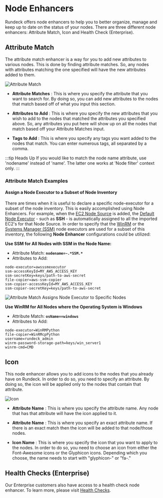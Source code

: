 # Node Enhancers

Rundeck offers node enhancers to help you to better organize, manage and keep up to date on the status of your nodes. There are three different node enhancers: Attribute Match, Icon and Health Check (Enterprise).  

## Attribute Match

The attribute match enhancer is a way for you to add new attributes to various nodes. This is done by finding attribute matches. So, any nodes with attributes matching the one specified will have the new attributes added to them.

![Attribute Match](/assets/img/attribute_match.png)

- **Attribute Matches**
: This is where you specify the attribute that you want to search for. By doing so, you can add new attributes to the nodes that match based off of what you input this section.

- **Attributes to Add**
: This is where you specify the new attributes that you wish to add to the nodes that matched the attributes you specified above. So, any attributes you put here will show up on all the nodes that match based off your Attribute Matches input.

- **Tags to Add**
: This is where you specify any tags you want added to the nodes that match. You can enter numerous tags, all separated by a comma.

:::tip Heads Up
If you would like to match the node name attribute, use 'nodename' instead of 'name'. The latter one works at 'Node filter' context only.
:::

### Attribute Match Examples

#### Assign a Node Executor to a Subset of Node Inventory
There are times when it is useful to declare a specific node-executor for a subset of the node inventory.  This is easily accomplished using Node Enhancers.
For example, when the [EC2 Node Source](/manual/projects/resource-model-sources/aws.html#amazon-ec2-node-source) is added, the [Default Node Executor](/manual/project-settings.html#default-node-executor-configuration) - such as **SSH** -
is automatically assigned to all the imported EC2's for that Node Source.  In order to specify that the [WinRM](/learning/howto/configuring-windows-nodes.html#basic-pywinrm-plugin-requirements) or the [Systems Manager (SSM)](/manual/projects/node-execution/aws-ssm.html#aws-systems-manager-ssm-node-executor-plugins)
node executors are used for a subset of this inventory, the following **Node Enhancer** configurations could be utilized:

**Use SSM for All Nodes with SSM in the Node Name:**<br>
* Attribute Match: **`nodename=~.*SSM.*`** <br>
* Attributes to Add:
```
node-executor=awsssmexecutor
ssm-accessKeyId=MY_AWS_ACCESS_KEY
ssm-secretKey=keys/path-to-aws-secret
file-copier=aws-ssm-copier
ssm-copier-accessKeyId=MY_AWS_ACCESS_KEY
ssm-copier-secretKey=keys/path-to-aws-secret
```

![Attribute Match Assigns Node Executor to Specific Nodes](/assets/img/node-enhancer-example.png)

**Use WinRM for All Nodes where the Operating System is Windows**<br>
* Attribute Match: **`osName==windows`** <br>
* Attributes to Add:
```
node-executor=WinRMPython
file-copier=WinRMcpPython
username=rundeck_admin
winrm-password-storage-path=keys/win_server1
winrm-cmd=CMD
```


## Icon

This node enhancer allows you to add icons to the nodes that you already have on Rundeck. In order to do so, you need to specify an attribute. By doing so, the icon will be applied only to the nodes that contain that attribute.

![Icon](/assets/img/icon_badge.png)

- **Attribute Name**
: This is where you specify the attribute name. Any node that has that attribute will have the icon applied to it.

- **Attribute Name**
: This is where you specify an exact attribute name. If there is an exact match then the icon will be added to that node/those nodes.

- **Icon Name**
: This is where you specify the icon that you want to apply to the nodes. In order to do so, you need to choose an icon from either the Font-Awesome icons or the Glyphicon icons. Depending which you choose, the name needs to start with "glyphicon-" or "fa-."

## Health Checks (Enterprise)

Our Enterprise customers also have access to a health check node enhancer. To learn more, please visit [Health Checks](/manual/healthchecks.md).

